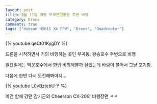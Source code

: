 ```yaml
---
layout: post
title: 3월 11일 의왕 부곡근린공원 주변 비행
category: Drone
comments: true
tags: ["Hubsan H501S X4 FPV", "Drone", "Quadcopter"]
---
```

{% youtube qeCt01KygDY %}

드론을 시작하면서 거의 비행하는 곳인 부곡동, 왕송호수 주변으로 비행
<!--more-->

일요일에는 백운호수에서 한번 비행해볼까 싶었는데 바람이 불어서 그냥 포기함.

다음에 한번 다시 도전해봐야지...

{% youtube L0vBztebU-Y %}

이건 함께 갔던 감기군의 Cheerson CX-20의 비행장면 ㅋㅋ